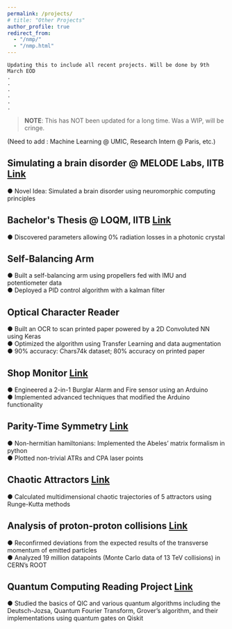 ```yaml
---
permalink: /projects/
# title: "Other Projects"
author_profile: true
redirect_from: 
  - "/nmp/"
  - "/nmp.html"
---
```

```
Updating this to include all recent projects. Will be done by 9th March EOD
.
.
.
.
.
.
```
> **NOTE**: This has NOT been updated for a long time. Was a WIP, will be cringe.  

(Need to add : Machine Learning @ UMIC, Research Intern @ Paris, etc.)  
  
Simulating a brain disorder @ MELODE Labs, IITB [Link](/files/Report_Split_Personality_Simulation.pdf)
------
● Novel Idea: Simulated a brain disorder using neuromorphic computing principles   

Bachelor's Thesis @ LOQM, IITB [Link](/files/Bachelor's-Thesis-Mithil.pdf)
------
● Discovered parameters allowing 0% radiation losses in a photonic crystal  

Self-Balancing Arm
------
● Built a self-balancing arm using propellers fed with IMU and potentiometer data   
● Deployed a PID control algorithm with a kalman filter

Optical Character Reader
------
● Built an OCR to scan printed paper powered by a 2D Convoluted NN using Keras  
● Optimized the algorithm using Transfer Learning and data augmentation  
● 90% accuracy: Chars74k dataset; 80% accuracy on printed paper  

Shop Monitor [Link](https://github.com/mvakde/shop-monitors)
------
● Engineered a 2-in-1 Burglar Alarm and Fire sensor using an Arduino  
● Implemented advanced techniques that modified the Arduino functionality  

Parity-Time Symmetry [Link](https://github.com/mvakde/parity-time-symmetry)
------
● Non-hermitian hamiltonians: Implemented the Abeles’ matrix formalism in python  
● Plotted non-trivial ATRs and CPA laser points  

Chaotic Attractors [Link](/files/Strange-Attractors.pdf)
------
● Calculated multidimensional chaotic trajectories of 5 attractors using Runge-Kutta methods  

Analysis of proton-proton collisions [Link](https://github.com/mvakde/proton-collision-analysis)
------
● Reconfirmed deviations from the expected results of the transverse momentum of emitted particles  
● Analyzed 19 million datapoints (Monte Carlo data of 13 TeV collisions) in CERN’s ROOT  

Quantum Computing Reading Project [Link](/files/Quantum-Computing-Mithil-Vakde.pdf)
------
● Studied the basics of QIC and various quantum algorithms including the Deutsch-Jozsa, Quantum Fourier
Transform, Grover’s algorithm, and their implementations using quantum gates on Qiskit  

